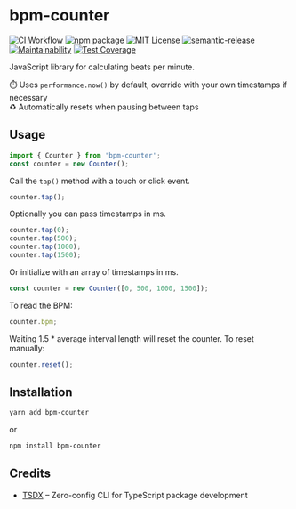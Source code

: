 # bpm-counter

[![CI Workflow](https://github.com/johanbaaij/bpm-counter/workflows/CI/badge.svg)](https://github.com/johanbaaij/bpm-counter/actions?query=workflow%3ACI)
[![npm package](https://img.shields.io/npm/v/bpm-counter)](https://www.npmjs.com/package/bpm-counter)
[![MIT License](https://img.shields.io/github/license/johanbaaij/bpm-counter)](https://github.com/johanbaaij/bpm-counter/blob/master/LICENSE)
[![semantic-release](https://img.shields.io/badge/%20%20%F0%9F%93%A6%F0%9F%9A%80-semantic--release-e10079.svg)](https://github.com/semantic-release/semantic-release)
[![Maintainability](https://api.codeclimate.com/v1/badges/36e3a30a778e8e537aca/maintainability)](https://codeclimate.com/github/johanbaaij/bpm-counter/maintainability)
[![Test Coverage](https://api.codeclimate.com/v1/badges/36e3a30a778e8e537aca/test_coverage)](https://codeclimate.com/github/johanbaaij/bpm-counter/test_coverage)

JavaScript library for calculating beats per minute.

:stopwatch: Uses `performance.now()` by default, override with your own timestamps if necessary  
:recycle: Automatically resets when pausing between taps

## Usage

```js
import { Counter } from 'bpm-counter';
const counter = new Counter();
```

Call the `tap()` method with a touch or click event.

```js
counter.tap();
```

Optionally you can pass timestamps in ms.

```js
counter.tap(0);
counter.tap(500);
counter.tap(1000);
counter.tap(1500);
```

Or initialize with an array of timestamps in ms.

```js
const counter = new Counter([0, 500, 1000, 1500]);
```

To read the BPM:

```js
counter.bpm;
```

Waiting 1.5 \* average interval length will reset the counter. To reset manually:

```js
counter.reset();
```

## Installation

```sh
yarn add bpm-counter
```

or

```sh
npm install bpm-counter
```

## Credits

- [TSDX](https://github.com/jaredpalmer/tsdx) – Zero-config CLI for TypeScript package development
